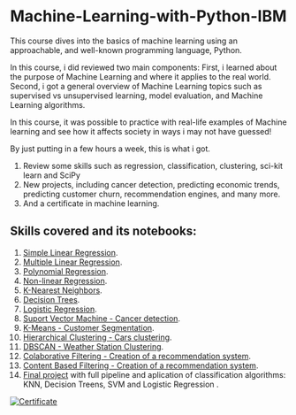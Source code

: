 # Machine-Learning-with-Python-IBM

This course dives into the basics of machine learning using an approachable, and well-known programming language, Python. 

In this course, i did reviewed two main components:
First, i learned about the purpose of Machine Learning and where it applies to the real world. 
Second, i got a general overview of Machine Learning topics such as supervised vs unsupervised learning,  model evaluation, and Machine Learning algorithms. 

In this course, it was possible to practice with real-life examples of Machine learning and see how it affects society in ways i may not have guessed!

By just putting in a few hours a week, this is what i got.
1) Review some skills such as regression, classification, clustering, sci-kit learn and SciPy 
2) New projects, including cancer detection, predicting economic trends, predicting customer churn, recommendation engines, and many more.
3) And a certificate in machine learning.

## Skills covered and its notebooks:

1. [Simple Linear Regression](https://github.com/rwguerra/Machine-Learning-with-Python-IBM/blob/main/%5B1%5D%20-%20ML0101EN-Reg-Simple-Linear-Regression-Co2-py-v1.ipynb).
2. [Multiple Linear Regression](https://github.com/rwguerra/Machine-Learning-with-Python-IBM/blob/main/%5B2%5D%20-%20ML0101EN-Reg-Mulitple-Linear-Regression-Co2-py-v1.ipynb).
3. [Polynomial Regression](https://github.com/rwguerra/Machine-Learning-with-Python-IBM/blob/main/%5B3%5D%20-%20ML0101EN-Reg-Polynomial-Regression-Co2-py-v1.ipynb).
4. [Non-linear Regression](https://github.com/rwguerra/Machine-Learning-with-Python-IBM/blob/main/%5B4%5D%20-%20ML0101EN-Reg-NoneLinearRegression-py-v1.ipynb).
5. [K-Nearest Neighbors](https://github.com/rwguerra/Machine-Learning-with-Python-IBM/blob/main/%5B5%5D%20-%20ML0101EN-Clas-K-Nearest-neighbors-CustCat-py-v1.ipynb).
6. [Decision Trees](https://github.com/rwguerra/Machine-Learning-with-Python-IBM/blob/main/%5B6%5D%20-%20ML0101EN-Clas-Decision-Trees-drug-py-v1.ipynb).
7. [Logistic Regression](https://github.com/rwguerra/Machine-Learning-with-Python-IBM/blob/main/%5B7%5D%20-%20ML0101EN-Clas-Logistic-Reg-churn-py-v1.ipynb).
8. [Suport Vector Machine - Cancer detection](https://github.com/rwguerra/Machine-Learning-with-Python-IBM/blob/main/%5B8%5D%20-%20ML0101EN-Clas-SVM-cancer-py-v1.ipynb).
9. [K-Means - Customer Segmentation](https://github.com/rwguerra/Machine-Learning-with-Python-IBM/blob/main/%5B9%5D%20-%20ML0101EN-Clus-K-Means-Customer-Seg-py-v1.ipynb).
10. [Hierarchical Clustering - Cars clustering](https://github.com/rwguerra/Machine-Learning-with-Python-IBM/blob/main/%5B10%5D%20-%20ML0101EN-Clus-Hierarchical-Cars-py-v1.ipynb).
11. [DBSCAN - Weather Station Clustering](https://github.com/rwguerra/Machine-Learning-with-Python-IBM/blob/main/%5B11%5D%20-%20ML0101EN-Clus-DBSCN-weather-py-v1.ipynb).
12. [Colaborative Filtering - Creation of a recommendation system](https://github.com/rwguerra/Machine-Learning-with-Python-IBM/blob/main/%5B12%5D%20-%20ML0101EN-RecSys-Collaborative-Filtering-movies-py-v1.ipynb).
13. [Content Based Filtering - Creation of a recommendation system](https://github.com/rwguerra/Machine-Learning-with-Python-IBM/blob/main/%5B13%5D%20-%20ML0101EN-RecSys-Content-Based-movies-py-v1.ipynb).
14. [Final project](https://github.com/rwguerra/Machine-Learning-with-Python-IBM/blob/main/%5B13%5D%20-%20ML0101EN-RecSys-Content-Based-movies-py-v1.ipynb) with full pipeline and aplication of classification algorithms: KNN, Decision Treens, SVM and Logistic Regression .

[![Certificate][1]][2]

[1]: https://s3.amazonaws.com/coursera_assets/meta_images/generated/CERTIFICATE_LANDING_PAGE/CERTIFICATE_LANDING_PAGE~WFRB5L4F7QLQ/CERTIFICATE_LANDING_PAGE~WFRB5L4F7QLQ.jpeg
[2]: https://coursera.org/share/3bd769e186f39c71a9154b0b0e2042f8
